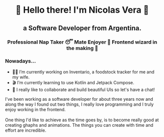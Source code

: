 <h1 align="center">🐤 Hello there! I'm Nicolas Vera 🐤</h1>

<h2 align="center">a Software Developer from Argentina. </h2>
<h3 align="center">Professional Nap Taker 😴 Mate Enjoyer 🧉 Frontend wizard in the making 🧙</h3>
<h3> Nowadays... </h3>

- 🏋️‍♀️ I’m currently working on Inventario, a foodstock tracker for me and my wife.
- 🎬 I’m currently learning to use Kotlin and Jetpack Compose.
- 🥳 I really like to collaborate and build beautiful UIs so let's have a chat!

<p>I've been working as a software developer for about three years now and along the way I found out two things, I really love programming and I truly enjoy working in the frontend.
  <br><br> One thing I'd like to achieve as the time goes by, is to become really good at creating ghaphs and animations. The things you can create with time and effort are incredible.</p>

<!--
**queondatodotranqui/queondatodotranqui** is a ✨ _special_ ✨ repository because its `README.md` (this file) appears on your GitHub profile.



Here are some ideas to get you started:


- 🤔 I’m looking for help with ...
- 💬 Ask me about ...
- 📫 How to reach me: ...
- 😄 Pronouns: ...
- ⚡ Fun fact: ...
-->
